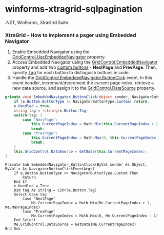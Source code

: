 # winforms-xtragrid-sqlpagination
.NET, WinForms, XtraGrid Suite 

### XtraGrid - How to implement a pager using Embedded Navigator

1. Enable Embedded Navigator using the [GridControl.UseEmbeddedNavigator](https://docs.devexpress.com/WindowsForms/DevExpress.XtraGrid.GridControl.UseEmbeddedNavigator) property.
2. Access Embedded Navigator using the [GridControl.EmbeddedNavigator](https://docs.devexpress.com/WindowsForms/DevExpress.XtraGrid.GridControl.EmbeddedNavigator) property and add two [custom buttons](https://docs.devexpress.com/WindowsForms/DevExpress.XtraEditors.NavigatorButtonsBase.CustomButtons) - **NextPage** and **PrevPage**. Then, specify [Tag](https://docs.devexpress.com/WindowsForms/DevExpress.XtraEditors.NavigatorButtonBase.Tag) for each button to distinguish buttons in code.
3. Handle the [GridControl.EmbeddedNavigator.ButtonClick](https://docs.devexpress.com/WindowsForms/DevExpress.XtraEditors.NavigatorBase.ButtonClick) event. In this event handler, increment/decrement the current page index, retrieve a new data source, and assign it to the [GridControl.DataSource](https://docs.devexpress.com/WindowsForms/DevExpress.XtraGrid.GridControl.DataSource) property.

```csharp
private void EmbeddedNavigator_ButtonClick(object sender, NavigatorButtonClickEventArgs e) {
    if (e.Button.ButtonType != NavigatorButtonType.Custom) return;
    e.Handled = true;
    string tag = (string)e.Button.Tag;
    switch(tag) {
        case "NextPage":
            this.CurrentPageIndex = Math.Min(this.CurrentPageIndex + 1, this.MaxPageIndex);
            break;
        case "PrevPage":
            this.CurrentPageIndex = Math.Max(0, this.CurrentPageIndex - 1);
            break;
    }
    this.GridControl.DataSource = GetData(this.CurrentPageIndex);
}
```
```vbnet
Private Sub EmbeddedNavigator_ButtonClick(ByVal sender As Object, ByVal e As NavigatorButtonClickEventArgs)
	If e.Button.ButtonType <> NavigatorButtonType.Custom Then
		Return
	End If
	e.Handled = True
	Dim tag As String = CStr(e.Button.Tag)
	Select Case tag
		Case "NextPage"
			Me.CurrentPageIndex = Math.Min(Me.CurrentPageIndex + 1, Me.MaxPageIndex)
		Case "PrevPage"
			Me.CurrentPageIndex = Math.Max(0, Me.CurrentPageIndex - 1)
	End Select
	Me.GridControl.DataSource = GetData(Me.CurrentPageIndex)
End Sub
```
